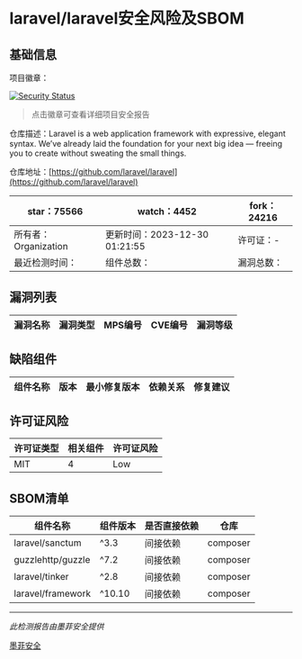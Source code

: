 # laravel/laravel安全风险及SBOM

## 基础信息

项目徽章：

[![Security Status](https://www.murphysec.com/platform3/v31/badge/1740809998403309568.svg)](https://www.murphysec.com/console/report/1693329420393930752/1740809998403309568)

> 点击徽章可查看详细项目安全报告

仓库描述：Laravel is a web application framework with expressive, elegant syntax. We’ve already laid the foundation for your next big idea — freeing you to create without sweating the small things.

仓库地址：[https://github.com/laravel/laravel](https://github.com/laravel/laravel)

| star：75566 | watch：4452 | fork：24216 |
| ----------- | -------------- | ------------ |
| 所有者：Organization | 更新时间：2023-12-30 01:21:55 | 许可证：- |
| 最近检测时间： | 组件总数： | 漏洞总数： |




## 漏洞列表

| 漏洞名称 | 漏洞类型 | MPS编号 | CVE编号 | 漏洞等级 |
| ------- | ------ | ------- | ------ | ----- |





## 缺陷组件

| 组件名称 | 版本 | 最小修复版本 | 依赖关系 | 修复建议 |
| -------- | ---- | ------------ | -------- | -------- |





## 许可证风险

| 许可证类型 | 相关组件 | 许可证风险 |
| ---------- | -------- | ---------- |
|MIT|4|Low|




## SBOM清单

| 组件名称 | 组件版本 | 是否直接依赖 | 仓库 |
| -------- | -------- | ------------ | ---- |
|laravel/sanctum|^3.3|间接依赖|composer|
|guzzlehttp/guzzle|^7.2|间接依赖|composer|
|laravel/tinker|^2.8|间接依赖|composer|
|laravel/framework|^10.10|间接依赖|composer|


------

*此检测报告由墨菲安全提供*

[墨菲安全](www.murphysec.com)